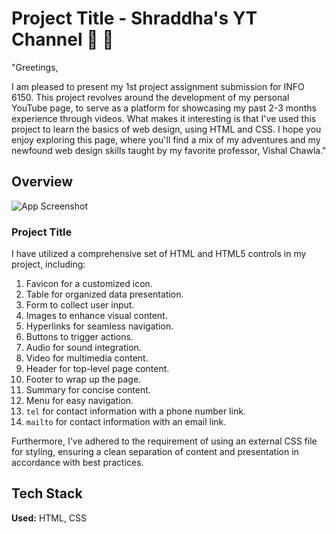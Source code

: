
# Project Title - Shraddha's YT Channel 🎥 🙌

"Greetings,

I am pleased to present my 1st project assignment submission for INFO 6150. This project revolves around the development of my personal YouTube page, to serve as a platform for showcasing my past 2-3 months experience through videos. What makes it interesting is that I've used this project to learn the basics of web design, using HTML and CSS. I hope you enjoy exploring this page, where you'll find a mix of my adventures and my newfound web design skills taught by my favorite professor, Vishal Chawla."


## Overview

![App Screenshot]([https://via.placeholder.com/468x300?text=App+Screenshot+Here](https://github.com/ShraddhaMeshram/Shraddha-s-Youtube-Channel/blob/main/Overview.PNG?raw=true))

### Project Title

I have utilized a comprehensive set of HTML and HTML5 controls in my project, including:

1. Favicon for a customized icon.
2. Table for organized data presentation.
3. Form to collect user input.
4. Images to enhance visual content.
5. Hyperlinks for seamless navigation.
6. Buttons to trigger actions.
7. Audio for sound integration.
8. Video for multimedia content.
9. Header for top-level page content.
10. Footer to wrap up the page.
11. Summary for concise content.
12. Menu for easy navigation.
13. `tel` for contact information with a phone number link.
14. `mailto` for contact information with an email link.

Furthermore, I've adhered to the requirement of using an external CSS file for styling, ensuring a clean separation of content and presentation in accordance with best practices.


## Tech Stack

**Used:** HTML, CSS



